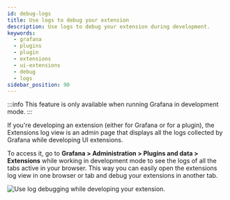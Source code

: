 ```yaml
---
id: debug-logs
title: Use logs to debug your extension
description: Use logs to debug your extension during development.
keywords:
  - grafana
  - plugins
  - plugin
  - extensions
  - ui-extensions
  - debug
  - logs
sidebar_position: 90
---
```


:::info
This feature is only available when running Grafana in development mode.
:::

If you're developing an extension (either for Grafana or for a plugin), the Extensions log view is an admin page that displays all the logs collected by Grafana while developing UI extensions. 

To access it, go to **Grafana > Administration > Plugins and data > Extensions** while working in development mode to see the logs of all the tabs active in your browser. This way you can easily open the extensions log view in one browser or tab and debug your extensions in another tab.

![Use log debugging while developing your extension.](/img/extension-debug.gif)